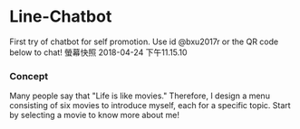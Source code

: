 # Line-Chatbot
First try of chatbot for self promotion.
Use id @bxu2017r or the QR code below to chat!
螢幕快照 2018-04-24 下午11.15.10

### Concept
Many people say that "Life is like movies."
Therefore, I design a menu consisting of six movies to introduce myself, each for a specific topic.
Start by selecting a movie to know more about me!

